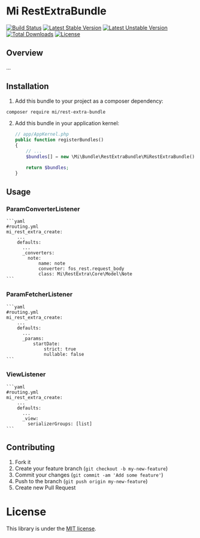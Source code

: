 # Mi RestExtraBundle

[![Build Status](https://travis-ci.org/MovingImage24/MiRestExtraBundle.svg?branch=master)](https://travis-ci.org/MovingImage24/MiRestExtraBundle)
[![Latest Stable Version](https://poser.pugx.org/mi/rest-extra-bundle/v/stable)](https://packagist.org/packages/mi/rest-extra-bundle)
[![Latest Unstable Version](https://poser.pugx.org/mi/rest-extra-bundle/v/unstable)](https://packagist.org/packages/mi/rest-extra-bundle)
[![Total Downloads](https://poser.pugx.org/mi/rest-extra-bundle/downloads)](https://packagist.org/packages/mi/rest-extra-bundle)
[![License](https://poser.pugx.org/mi/rest-extra-bundle/license)](https://packagist.org/packages/mi/rest-extra-bundle)

## Overview

...

## Installation

1. Add this bundle to your project as a composer dependency:

  ```bash
  composer require mi/rest-extra-bundle
  ```

2. Add this bundle in your application kernel:

    ```php
    // app/AppKernel.php
    public function registerBundles()
    {
        // ...
        $bundles[] = new \Mi\Bundle\RestExtraBundle\MiRestExtraBundle();

        return $bundles;
    }
    ```

## Usage

### ParamConverterListener

    ```yaml
    #routing.yml
    mi_rest_extra_create:
        ...
        defaults:
          ...
          _converters:
            note:
                name: note
                converter: fos_rest.request_body
                class: Mi\RestExtra\Core\Model\Note
    ```

### ParamFetcherListener
    ```yaml
    #routing.yml
    mi_rest_extra_create:
        ...
        defaults:
          ...
          _params:
              startDate:
                  strict: true
                  nullable: false
    ```

### ViewListener
    ```yaml
    #routing.yml
    mi_rest_extra_create:
        ...
        defaults:
          ...
          _view:
            serializerGroups: [list]
    ```

## Contributing

1. Fork it
2. Create your feature branch (`git checkout -b my-new-feature`)
3. Commit your changes (`git commit -am 'Add some feature'`)
4. Push to the branch (`git push origin my-new-feature`)
5. Create new Pull Request

# License

This library is under the [MIT license](https://github.com/MovingImage24/MiRestExtraBundle/blob/master/LICENSE).